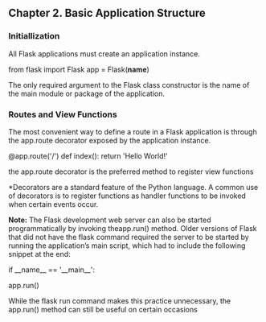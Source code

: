 
<h2>Chapter 2. Basic Application Structure</h2>

<h3>Initiallization</h3>
All Flask applications must create an application instance. 

from flask import Flask
app = Flask(__name__)

The only required argument to the Flask class constructor is the name of the
main module or package of the application.

<h3>Routes and View Functions</h3>

The most convenient way to define a route in a Flask application is through the
app.route decorator exposed by the application instance. 


@app.route('/')
def index():
return 'Hello World!'

the app.route decorator is the preferred method to register view functions

<p>*Decorators are a standard feature of the Python language. A common use of decorators is to
register functions as handler functions to be invoked when certain events occur.</p>

<b>Note:</b> The Flask development web server can also be started programmatically by invoking theapp.run() method. Older versions of Flask that did not have the flask command required the
server to be started by running the application’s main script, which had to include the
following snippet at the end:

<p>if __name__ == '__main__':</p>
app.run()

While the flask run command makes this practice unnecessary, the app.run() method can
still be useful on certain occasions
